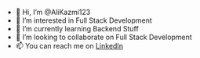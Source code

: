 - 👋 Hi, I’m @AliKazmi123
- 👀 I’m interested in Full Stack Development
- 🌱 I’m currently learning Backend Stuff
- 💞️ I’m looking to collaborate on Full Stack Development
- 📫 You can reach me on [LinkedIn](https://www.linkedin.com/in/ali-hussain-kazmi-a62411227/)

<!---
AliKazmi123/AliKazmi123 is a ✨ special ✨ repository because its `README.md` (this file) appears on your GitHub profile.
You can click the Preview link to take a look at your changes.
--->

